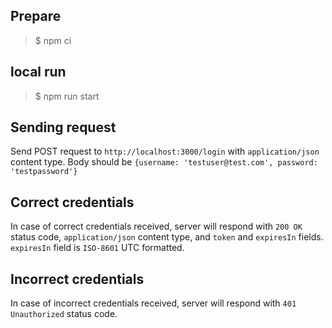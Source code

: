 ## Prepare

> \$ npm ci

## local run

> \$ npm run start

## Sending request

Send POST request to `http://localhost:3000/login` with `application/json` content type. Body should be `{username: 'testuser@test.com', password: 'testpassword'}`

## Correct credentials

In case of correct credentials received, server will respond with `200 OK` status code, `application/json` content type, and `token` and `expiresIn` fields. `expiresIn` field is `ISO-8601` UTC formatted.

## Incorrect credentials

In case of incorrect credentials received, server will respond with `401 Unauthorized` status code.
